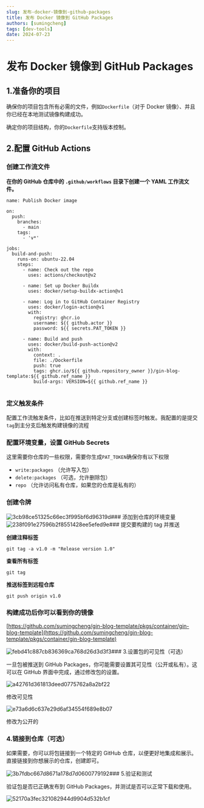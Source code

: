 ```yaml
---
slug: 发布-docker-镜像到-github-packages
title: 发布 Docker 镜像到 GitHub Packages
authors: [sumingcheng]
tags: [dev-tools]
date: 2024-07-23
---
```


# 发布 Docker 镜像到 GitHub Packages

## 1.准备你的项目

确保你的项目包含所有必需的文件，例如`Dockerfile`（对于 Docker 镜像）、并且你已经在本地测试镜像构建成功。

确定你的项目结构，你的`Dockerfile`支持版本控制。

## 2.配置 GitHub Actions

### 创建工作流文件

**在你的 GitHub 仓库中的 `.github/workflows` 目录下创建一个 YAML 工作流文件。**

```
name: Publish Docker image
​
on:
  push:
    branches:
      - main
    tags:
      - 'v*'
​
jobs:
  build-and-push:
    runs-on: ubuntu-22.04
    steps:
      - name: Check out the repo
        uses: actions/checkout@v2
​
      - name: Set up Docker Buildx
        uses: docker/setup-buildx-action@v1
​
      - name: Log in to GitHub Container Registry
        uses: docker/login-action@v1
        with:
          registry: ghcr.io
          username: ${{ github.actor }}
          password: ${{ secrets.PAT_TOKEN }}
​
      - name: Build and push
        uses: docker/build-push-action@v2
        with:
          context: .
          file: ./Dockerfile
          push: true
          tags: ghcr.io/${{ github.repository_owner }}/gin-blog-template:${{ github.ref_name }}
          build-args: VERSION=${{ github.ref_name }}
​
```

### 定义触发条件

配置工作流触发条件，比如在推送到特定分支或创建标签时触发。我配置的是提交`tag`到主分支后触发构建镜像的流程

### 配置环境变量，设置 GitHub Secrets

这里需要你仓库的一些权限，需要你生成`PAT_TOKEN`确保你有以下权限

- `write:packages` （允许写入包）
- `delete:packages` （可选，允许删除包）
- `repo` （允许访问私有仓库，如果您的仓库是私有的）

### 创建令牌

![3cb98ce51325c66ec3f995bf6d96319d](../image/3cb98ce51325c66ec3f995bf6d96319d.jpg)### 添加到仓库的环境变量  
![238f091e27596b2f8551428ee5efed9e](../image/238f091e27596b2f8551428ee5efed9e.jpg)### 提交要构建的 tag 并推送

**创建注释标签**

```
git tag -a v1.0 -m "Release version 1.0"
```

**查看所有标签**

```
git tag
```

**推送标签到远程仓库**

```
git push origin v1.0
```

### 构建成功后你可以看到你的镜像

[https://github.com/sumingcheng/gin-blog-template/pkgs/container/gin-blog-template](https://github.com/sumingcheng/gin-blog-template/pkgs/container/gin-blog-template)

![febd41c887cb836369ca768d26d3d3f3](../image/febd41c887cb836369ca768d26d3d3f3.jpg)### 3.设置包的可见性（可选）

一旦包被推送到 GitHub Packages，你可能需要设置其可见性（公开或私有）。这可以在 GitHub 界面中完成，通过修改包的设置。

![a42761d361813deed0775762a8a2bf22](../image/a42761d361813deed0775762a8a2bf22.jpg)

修改可见性

![e73a6d6c637e29d6af34554f689e8b07](../image/e73a6d6c637e29d6af34554f689e8b07.jpg)

修改为公开的

### 4.链接到仓库（可选）

如果需要，你可以将包链接到一个特定的 GitHub 仓库，以便更好地集成和展示。直接链接到你想展示的仓库，创建即可。

![3b7fdbc667d8671a178d7d0600779192](../image/3b7fdbc667d8671a178d7d0600779192.jpg)### 5.验证和测试

验证包是否已正确发布到 GitHub Packages，并测试是否可以正常下载和使用。

![52170a3fec321082944d9904d532b1cf](../image/52170a3fec321082944d9904d532b1cf.jpg)
